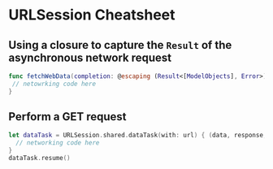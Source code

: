 # URLSession Cheatsheet

## Using a closure to capture the `Result` of the asynchronous network request 

```swift 
func fetchWebData(completion: @escaping (Result<[ModelObjects], Error>) -> ()) {
 // netowrking code here
}
```

## Perform a GET request 

```swift 
let dataTask = URLSession.shared.dataTask(with: url) { (data, response, error) in
  // networking code here
}
dataTask.resume()
```
